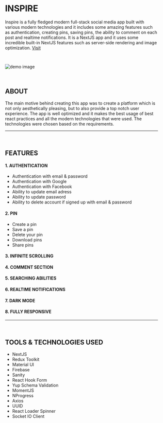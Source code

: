 # **INSPIRE**

Inspire is a fully fledged modern full-stack social media app built with various modern technologies and it includes some amazing features such as authentication, creating pins, saving pins, the ability to comment on each post and realtime notifications. It is a NextJS app and it uses some incredible built-in NextJS features such as server-side rendering and image optimization. <a href="https://inspire-app.vercel.app" target="_blank">Visit</a>

&emsp;

![demo image](./public/demo.jpg)

&emsp;

## **ABOUT**

The main motive behind creating this app was to create a platform which is not only aesthetically pleasing, but to also provide a top notch user experience. The app is well optimized and it makes the best usage of best react practices and all the modern technologies that were used. The technologies were chosen based on the requirements.

---

<br />

## **FEATURES**

#### **1. AUTHENTICATION**
   - Authentication with email & password
   - Authentication with Google
   - Authentication with Facebook
   - Ability to update email adress
   - Ability to update password
   - Ability to delete account if signed up with email & password

#### **2. PIN**
   - Create a pin
   - Save a pin
   - Delete your pin
   - Download pins
   - Share pins

#### **3. INFINITE SCROLLING**
#### **4. COMMENT SECTION**
#### **5. SEARCHING ABILITIES**
#### **6. REALTIME NOTIFICATIONS**
#### **7. DARK MODE**
#### **8. FULLY RESPONSIVE**

---

<br />

## **TOOLS & TECHNOLOGIES USED**
- NextJS
- Redux Toolkit
- Material UI
- Firebase
- Sanity
- React Hook Form
- Yup Schema Validation
- MomentJS
- NProgress
- Axios
- UUID
- React Loader Spinner
- Socket IO Client
